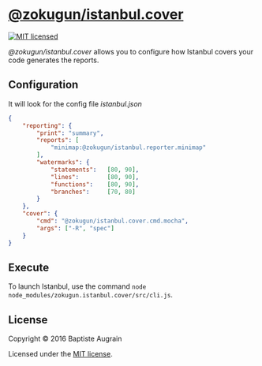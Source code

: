 [@zokugun/istanbul.cover](https://github.com/ZokugunJS/istanbul.cover)
======================================================================

[![MIT licensed](https://img.shields.io/badge/license-MIT-blue.svg)](./LICENSE)

*@zokugun/istanbul.cover* allows you to configure how Istanbul covers your code generates the reports.

Configuration
-------------

It will look for the config file *istanbul.json*

```json
{
	"reporting": {
		"print": "summary",
		"reports": [
			"minimap:@zokugun/istanbul.reporter.minimap"
		],
		"watermarks": {
			"statements":	[80, 90],
			"lines":		[80, 90],
			"functions":	[80, 90],
			"branches":		[70, 80]
		}
	}, 
	"cover": {
		"cmd": "@zokugun/istanbul.cover.cmd.mocha",
		"args": ["-R", "spec"]
	}
}
```

Execute
-------

To launch Istanbul, use the command `node node_modules/zokugun.istanbul.cover/src/cli.js`.


License
-------

Copyright &copy; 2016 Baptiste Augrain

Licensed under the [MIT license](http://www.opensource.org/licenses/mit-license.php).